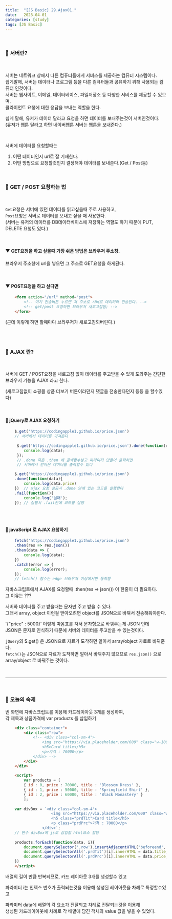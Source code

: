 ```yaml
---
title:  "[JS Basic] 29.Ajax01."
date:   2023-04-01
categories: [study]
tags: [JS Basic]
---
```

<br>

### 📂 서버란?

<br>

서버는 네트워크 상에서 다른 컴퓨터들에게 서비스를 제공하는 컴퓨터 시스템이다.   
쉽게말해, 서버는 데이터나 프로그램 등을 다른 컴퓨터들과 공유하기 위해 사용되는 컴퓨터 인것이다.   
서버는 웹사이트, 이메일, 데이터베이스, 파일저장소 등 다양한 서비스를 제공할 수 있으며,    
클라이언트 요청에 대한 응답을 보내는 역할을 한다.   

쉽게 말해, 
유저가 데이터 달라고 요청을 하면 데이터를 보내주는것이 서버인것이다.   
(유저가 웹툰 달라고 하면 네이버웹툰 서버는 웹툰을 보내준다.)

<br>

서버에 데이터를 요청할때는    
1. 어떤 데이터인지 url로 잘 기재한다.
2. 어떤 방법으로 요청할것인지 결정해야 데이터를 보내준다.(Get / Post등)

<br>

### 📂 GET / POST 요청하는 법

<br>

`Get`요청은 서버에 있던 데이터를 읽고싶을때 주로 사용하고,    
`Post`요청은 서버로 데이터를 보내고 싶을 때 사용한다.   
(서버는 유저의 데이터를 DB데이터베이스에 저장하는 역할도 하기 때문에 PUT, DELETE 요청도 있다.)

<br>

#### ▼ GET요청을 하고 싶을때 가장 쉬운 방법은 브라우저 주소창.
브라우저 주소창에 url을 넣으면 그 주소로 GET요청을 하게된다.

<br>

#### ▼ POST요청을 하고 싶다면
```html
    <form action="/url" method="post">
        <!-- 여기 전송버튼 누르면 저 주소로 서버로 데이터라 전송된다. -->
        <!-- get/post 요청하면 브라우저 새로고침됨; -->
    </form>
```
(근데 이렇게 하면 할때마다 브라우저가 새로고침되버린다.)

<br>
<br>

### 📂 AJAX 란?

<br>

서버에 GET / POST요청을 새로고침 없이 데이터를 주고받을 수 있게 도와주는 간단한 브라우저 기능을 AJAX 라고 한다.    

(새로고침없이 쇼핑몰 상품 더보기 버튼이라던지 댓글을 전송한다던지 등등 을 할수있다)

<br>

#### 📌 jQuery로 AJAX 요청하기

```js
    $.get('https://codingapple1.github.io/price.json')
    // 서버에서 데이터를 가져온다
    
     $.get('https://codingapple1.github.io/price.json').done(function(data){
        console.log(data);
     });
     // .done 혹은 .then 에 콜백함수넣고 파라미터 만들어 출력하면
     // 서버에서 받아온 데이터를 출력할수 있다
```


```js
    $.get('https://codingapple1.github.io/price.json')
    .done(function(data){
        console.log(data.price)
    })  // ajax 요청 성공시 .done 안에 있는 코드를 실행한다
    .fail(function(){
        console.log('실패');
    }); // 실팰시 .fail안에 코드를 실행
    
```

<br>

#### 📌 javaScript 로 AJAX 요청하기

```js
    fetch('https://codingapple1.github.io/price.json')
    .then(res => res.json())
    .then(data => {
        console.log(data);
    })
    .catch(error => {
        console.log(error);
    });
    // fetch() 함수는 edge 브라우저 이상에서만 동작함
```

자바스크립트에서 AJAX를 요청할때 .then(res => json()) 이 한줄이 더 필요하다.    
그 이유는 ???

서버와 데이터를 주고 받을때는 문자만 주고 받을 수 있다.   
그래서 array, object 이런걸 받아오려면 object를 JSON으로 바꿔서 전송해줘야한다.   

'{"price" : 5000}' 이렇게 따옴표를 쳐서 문자형으로 바꿔주는게 JSON 인데   
JSON은 문자로 인식하기 때문에 서버와 데이터를 주고받을 수 있는것이다.

`jQuery`의 $.get() 은 JSON으로 자료가 도착하면 알아서 array/object 자료로 바꿔준다.    
`fetch()`는 JSON으로 자료가 도착하면 알아서 바꿔주지 않으므로 `res.json()` 으로 array/object 로 바꿔주는 것이다. 

<br>

---

<br>

### 📑 오늘의 숙제

빈 화면에 자바스크립트를 이용해 카드레이아웃 3개를 생성하여,    
각 제목과 상품가격에 var products 를 삽입하기

```html
    <div class="container">
        <div class="row">
            <!-- <div class="col-sm-4">
                <img src="https://via.placeholder.com/600" class="w-100">
                <h5>Card title</h5>
                <p>가격 : 70000</p>
            </div> -->
        </div>
    </div> 
    
    <script>
        var products = [
        { id : 0, price : 70000, title : 'Blossom Dress' },
        { id : 1, price : 50000, title : 'Springfield Shirt' },
        { id : 2, price : 60000, title : 'Black Monastery' }
        ];
    
    var divBox = `<div class="col-sm-4">
                    <img src="https://via.placeholder.com/600" class="w-100">
                    <h5 class="prdTit">Card title</h5>
                    <p class="prdPrc">가격 : 70000</p>
                </div>`;
    // 변수 divBox에 js로 삽입할 html요소 할당
    
    products.forEach(function(data, i){
        document.querySelector('.row').insertAdjacentHTML("beforeend", divBox);
        document.querySelectorAll('.prdTit')[i].innerHTML = data.title;
        document.querySelectorAll('.prdPrc')[i].innerHTML = data.price;
    })
    </script>
```

배열의 길이 만큼 반복되므로, 카드 레이아웃 3개를 생성할수 있고    

파라미터 i는 인덱스 번호가 출력되는것을 이용해 생성된 레이아웃을 차례로 특정할수있고

파라미터 data에 배열의 각 요소가 전달되고 차례로 전달되는것을 이용해    
생성된 카드레이아웃에 차례로 각 배열에 담긴 객체의 value 값을 넣을 수 있었다.

